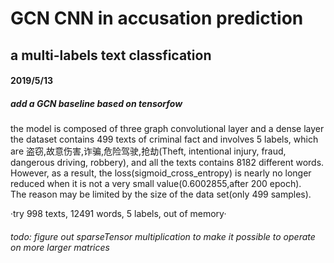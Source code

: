 # GCN CNN in accusation prediction
## a multi-labels text classfication

#### 2019/5/13
##### add a GCN baseline based on tensorfow  
the model is composed of three graph convolutional layer and a dense layer  
the dataset contains 499 texts of criminal fact and involves 5 labels, which are 盗窃,故意伤害,诈骗,危险驾驶,抢劫(Theft, intentional injury, fraud, dangerous driving, robbery), and all the texts contains 8182 different words.  
However, as a result, the loss(sigmoid_cross_entropy) is nearly no longer reduced when it is not a very small value(0.6002855,after 200 epoch).  
The reason may be limited by the size of the data set(only 499 samples).  

·try 998 texts, 12491 words, 5 labels, out of memory·

###### todo: figure out sparseTensor multiplication to make it possible to operate on more larger matrices
